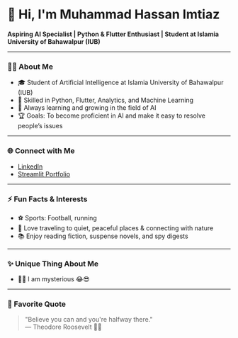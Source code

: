 # 👋 Hi, I'm Muhammad Hassan Imtiaz

**Aspiring AI Specialist | Python & Flutter Enthusiast | Student at Islamia University of Bahawalpur (IUB)**

---

### 👨‍🎓 About Me

- 🎓 Student of Artificial Intelligence at Islamia University of Bahawalpur (IUB)
- 🐍 Skilled in Python, Flutter, Analytics, and Machine Learning
- 🌱 Always learning and growing in the field of AI
- 🏆 Goals: To become proficient in AI and make it easy to resolve people’s issues

---

### 🌐 Connect with Me

- [LinkedIn](http://www.linkedin.com/in/muhammadhassan-imtiaz-artificial-intelligence-prompts-ai-analytics-intelligence)
- [Streamlit Portfolio](https://share.streamlit.io/user/hassan-07-code)

---

### ⚡ Fun Facts & Interests

- ⚽ Sports: Football, running
- 🌳 Love traveling to quiet, peaceful places & connecting with nature
- 📚 Enjoy reading fiction, suspense novels, and spy digests

---

### ✨ Unique Thing About Me

- 🕵️‍♂️ I am mysterious 😂😎

---

### 💬 Favorite Quote

> "Believe you can and you're halfway there."  
> — Theodore Roosevelt 💪🌟
